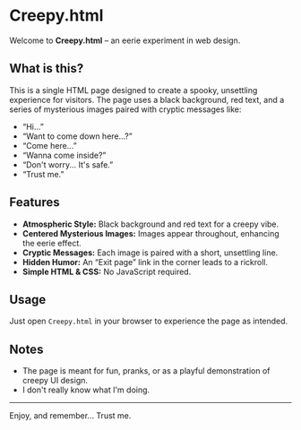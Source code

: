 # Creepy.html

Welcome to **Creepy.html** – an eerie experiment in web design.

## What is this?

This is a single HTML page designed to create a spooky, unsettling experience for visitors. The page uses a black background, red text, and a series of mysterious images paired with cryptic messages like:

- “Hi...”
- “Want to come down here...?”
- “Come here...”
- “Wanna come inside?”
- “Don't worry... It's safe.”
- “Trust me.”


## Features

- **Atmospheric Style:** Black background and red text for a creepy vibe.
- **Centered Mysterious Images:** Images appear throughout, enhancing the eerie effect.
- **Cryptic Messages:** Each image is paired with a short, unsettling line.
- **Hidden Humor:** An “Exit page” link in the corner leads to a rickroll.
- **Simple HTML & CSS:** No JavaScript required.

## Usage

Just open `Creepy.html` in your browser to experience the page as intended.

## Notes

- The page is meant for fun, pranks, or as a playful demonstration of creepy UI design.
- I don't really know what I'm doing.

---

Enjoy, and remember... Trust me.
